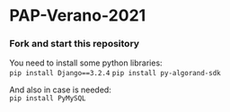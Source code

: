 # PAP-Verano-2021

### Fork and start this repository
You need to install some python libraries:\
`pip install Django==3.2.4`
`pip install py-algorand-sdk`

And also in case is needed:\
`pip install PyMySQL`
